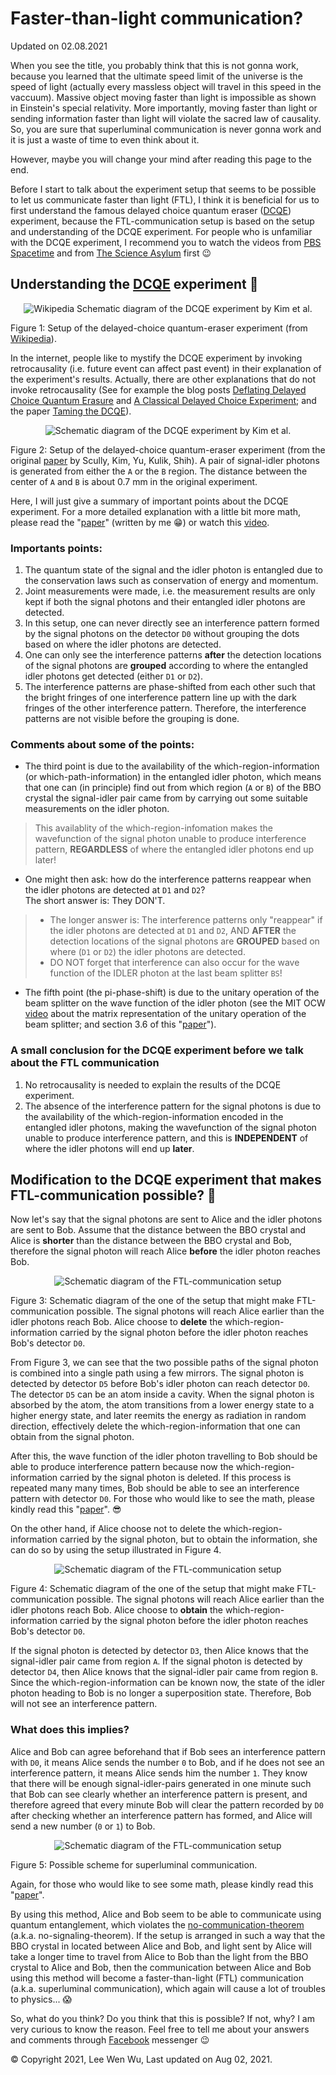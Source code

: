 # Faster-than-light communication?

Updated on 02.08.2021

When you see the title, you probably think that this is not gonna work, because you learned that the ultimate speed limit of the universe is the speed of light (actually every 
massless object will travel in this speed in the vaccuum). Massive object moving faster than light is impossible as shown in Einstein's special relativity. More importantly, 
moving faster than light or sending information faster than light will violate the sacred law of causality. So, you are sure that superluminal communication is never gonna 
work and it is just a waste of time to even think about it.

However, maybe you will change your mind after reading this page to the end.

Before I start to talk about the experiment setup that seems to be possible to let us communicate faster than light (FTL), I think it is beneficial for us to first understand the famous delayed choice quantum eraser ([DCQE](https://en.wikipedia.org/wiki/Delayed-choice_quantum_eraser)) experiment, because the FTL-communication setup is based on the setup and understanding of the DCQE experiment. For people who is unfamiliar with the DCQE experiment, I recommend you to watch the videos from [PBS Spacetime](https://www.youtube.com/watch?v=8ORLN_KwAgs) and from [The Science Asylum](https://www.youtube.com/watch?v=iyN27R7UDnI) first 😉

## Understanding the [DCQE](https://arxiv.org/abs/quant-ph/9903047) experiment 🤔

<center>
<img src="Kim_EtAl_Quantum_Eraser.svg" alt="Wikipedia Schematic diagram of the DCQE experiment by Kim et al.">
</center>

Figure 1: Setup of the delayed-choice quantum-eraser experiment (from [Wikipedia](https://en.wikipedia.org/wiki/Delayed-choice_quantum_eraser#/media/File:Kim_EtAl_Quantum_Eraser.svg)).

In the internet, people like to mystify the DCQE experiment by invoking retrocausality (i.e. future event can affect past event) in their explanation of the experiment's results. Actually, there are other explanations that do not invoke retrocausality (See for example the blog posts [Deflating Delayed Choice Quantum Erasure](https://algassert.com/quantum/2016/01/07/Delayed-Choice-Quantum-Erasure.html) and [A Classical Delayed Choice Experiment](https://algassert.com/post/1720); and the paper [Taming the DCQE](https://arxiv.org/abs/1707.07884)). 

<center>
<img src="Kim_EtAl_DCQE.png" alt="Schematic diagram of the DCQE experiment by Kim et al.">
</center>

Figure 2: Setup of the delayed-choice quantum-eraser experiment (from the original [paper](https://doi.org/10.1103/PhysRevLett.84.1) by Scully, Kim, Yu, Kulik, Shih). A pair of signal-idler photons is generated from either the `A` or the `B` region. The distance between the center of `A` and `B` is about 0.7 mm in the original experiment.

Here, I will just give a summary of important points about the DCQE experiment. For a more detailed explanation with a little bit more math, please read the "[paper](https://github.com/StevenLeeWW/Faster-than-light/blob/main/superluminal.pdf)" (written by me 😁) or watch this [video](https://www.youtube.com/watch?v=SiVfvtwfmAw&t=8s).

### Importants points:
1. The quantum state of the signal and the idler photon is entangled due to the conservation laws such as conservation of energy and momentum.
2. Joint measurements were made, i.e. the measurement results are only kept if both the signal photons and their entangled idler photons are detected.
3. In this setup, one can never directly see an interference pattern formed by the signal photons on the detector `D0` without grouping the dots based on where the idler photons are detected.
4. One can only see the interference patterns **after** the detection locations of the signal photons are **grouped** according to where the entangled idler photons get detected (either `D1` or `D2`).
5. The interference patterns are phase-shifted from each other such that the bright fringes of one interference pattern line up with the dark fringes of the other interference pattern. Therefore, the interference patterns are not visible before the grouping is done.

### Comments about some of the points:

+ The third point is due to the availability of the which-region-information (or which-path-information) in the entangled idler photon, which means that one can (in principle) find out from which region (`A` or `B`) of the BBO crystal the signal-idler pair came from by carrying out some suitable measurements on the idler photon. 
> This availablity of the which-region-infomation makes the wavefunction of the signal photon unable to produce interference pattern, **REGARDLESS** of where the entangled idler photons end up later!

+ One might then ask: how do the interference patterns reappear when the idler photons are detected at `D1` and `D2`?<br>
The short answer is: They DON'T. <br>
> + The longer answer is: The interference patterns only "reappear" if the idler photons are detected at `D1` and `D2`, AND **AFTER** the detection locations of the signal photons are **GROUPED** based on where (`D1` or `D2`) the idler photons are detected.
> + DO NOT forget that interference can also occur for the wave function of the IDLER photon at the last beam splitter `BS`!

+ The fifth point (the pi-phase-shift) is due to the unitary operation of the beam splitter on the wave function of the idler photon (see the MIT OCW [video](https://www.youtube.com/watch?v=0USje5vTIKs) about the matrix representation of the unitary operation of the beam splitter; and section 3.6 of this "[paper](https://github.com/StevenLeeWW/Faster-than-light/blob/main/superluminal.pdf)").

### A small conclusion for the DCQE experiment before we talk about the FTL communication

1. No retrocausality is needed to explain the results of the DCQE experiment.
2. The absence of the interference pattern for the signal photons is due to the availability of the which-region-information encoded in the entangled idler photons, making the wavefunction of the signal photon unable to produce interference pattern, and this is **INDEPENDENT** of where the idler photons will end up **later**.

## Modification to the DCQE experiment that makes FTL-communication possible? 🤔

Now let's say that the signal photons are sent to Alice and the idler photons are sent to Bob. Assume that the distance between the BBO crystal and Alice is **shorter** than the distance between the BBO crystal and Bob, therefore the signal photon will reach Alice **before** the idler photon reaches Bob.

<center>
<img src="Kim_EtAl_Quantum_Eraser3.png" alt="Schematic diagram of the FTL-communication setup">
</center>

Figure 3: Schematic diagram of the one of the setup that might make FTL-communication possible. The signal photons will reach Alice earlier than the idler photons reach Bob. Alice choose to **delete** the which-region-information carried by the signal photon before the idler photon reaches Bob's detector `D0`.

From Figure 3, we can see that the two possible paths of the signal photon is combined into a single path using a few mirrors. The signal photon is detected by detector `D5` before Bob's idler photon can reach detector `D0`. The detector `D5` can be an atom inside a cavity. When the signal photon is absorbed by the atom, the atom transitions from a lower energy state to a higher energy state, and later reemits the energy as radiation in random direction, effectively delete the which-region-information that one can obtain from the signal photon. 

After this, the wave function of the idler photon travelling to Bob should be able to produce interference pattern because now the which-region-information carried by the signal photon is deleted. If this process is repeated many many times, Bob should be able to see an interference pattern with detector `D0`. For those who would like to see the math, please kindly read this "[paper](https://github.com/StevenLeeWW/Faster-than-light/blob/main/superluminal.pdf)". 😎

On the other hand, if Alice choose not to delete the which-region-information carried by the signal photon, but to obtain the information, she can do so by using the setup illustrated in Figure 4.

<center>
<img src="Kim_EtAl_Quantum_Eraser.png" alt="Schematic diagram of the FTL-communication setup">
</center>

Figure 4: Schematic diagram of the one of the setup that might make FTL-communication possible. The signal photons will reach Alice earlier than the idler photons reach Bob. Alice choose to **obtain** the which-region-information carried by the signal photon before the idler photon reaches Bob's detector `D0`.

If the signal photon is detected by detector `D3`, then Alice knows that the signal-idler pair came from region `A`. If the signal photon is detected by detector `D4`, then Alice knows that the signal-idler pair came from region `B`. Since the which-region-information can be known now, the state of the idler photon heading to Bob is no longer a superposition state. Therefore, Bob will not see an interference pattern.

### What does this implies?

Alice and Bob can agree beforehand that if Bob sees an interference pattern with `D0`, it means Alice sends the number `0` to Bob, and if he does not see an interference pattern, it means Alice sends him the number `1`. They know that there will be enough signal-idler-pairs generated in one minute such that Bob can see clearly whether an interference pattern is present, and therefore agreed that every minute Bob will clear the pattern recorded by `D0` after checking whether an interference pattern has formed, and Alice will send a new number (`0` or `1`) to Bob. 

<center>
<img src="superluminal.png" alt="Schematic diagram of the FTL-communication setup">
</center>

Figure 5: Possible scheme for superluminal communication.

Again, for those who would like to see some math, please kindly read this "[paper](https://github.com/StevenLeeWW/Faster-than-light/blob/main/superluminal.pdf)".

By using this method, Alice and Bob seem to be able to communicate using quantum entanglement, which violates the [no-communication-theorem](https://en.wikipedia.org/wiki/No-communication_theorem) (a.k.a. no-signaling-theorem). If the setup is arranged in such a way that the BBO crystal in located between Alice and Bob, and light sent by Alice will take a longer time to travel from Alice to Bob than the light from the BBO crystal to Alice and Bob, then the communication between Alice and Bob using this method will become a faster-than-light (FTL) communication (a.k.a. superluminal communication), which again will cause a lot of troubles to physics... 😱

So, what do you think? Do you think that this is possible? If not, why? I am very curious to know the reason. Feel free to tell me about your answers and comments through [Facebook](https://www.facebook.com/StevenLeeWenWu/) messenger 😉

&copy; Copyright 2021, Lee Wen Wu, Last updated on Aug 02, 2021.
